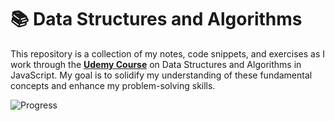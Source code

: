 # 📚 Data Structures and Algorithms

This repository is a collection of my notes, code snippets, and exercises as I work through the **[Udemy Course](https://www.udemy.com/course/master-the-coding-interview-data-structures-algorithms/?couponCode=LEADERSALE24TRFR)** on Data Structures and Algorithms in JavaScript. My goal is to solidify my understanding of these fundamental concepts and enhance my problem-solving skills.

![Progress](https://geps.dev/progress/53)
